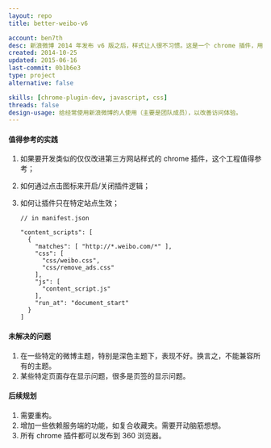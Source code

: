 ```yaml
---
layout: repo
title: better-weibo-v6

account: ben7th
desc: 新浪微博 2014 年发布 v6 版之后，样式让人很不习惯。这是一个 chrome 插件，用来优化样式和去除广告。
created: 2014-10-25
updated: 2015-06-16
last-commit: 0b1b6e3
type: project
alternative: false

skills: [chrome-plugin-dev, javascript, css]
threads: false
design-usage: 给经常使用新浪微博的人使用（主要是团队成员），以改善访问体验。
---
```


#### 值得参考的实践

1. 如果要开发类似的仅仅改进第三方网站样式的 chrome 插件，这个工程值得参考；
2. 如何通过点击图标来开启/关闭插件逻辑；
3. 如何让插件只在特定站点生效；

    ```javascript{5}
    // in manifest.json

    "content_scripts": [
      {
        "matches": [ "http://*.weibo.com/*" ],
        "css": [ 
          "css/weibo.css",
          "css/remove_ads.css"
        ],
        "js": [
          "content_script.js"
        ],
        "run_at": "document_start"
      }
    ]
    ```

#### 未解决的问题

1. 在一些特定的微博主题，特别是深色主题下，表现不好。换言之，不能兼容所有的主题。
2. 某些特定页面存在显示问题，很多是页签的显示问题。

#### 后续规划

1. 需要重构。
2. 增加一些依赖服务端的功能，如复合收藏夹。需要开动脑筋想想。
3. 所有 chrome 插件都可以发布到 360 浏览器。